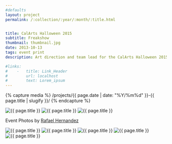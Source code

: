 ```yaml
---
#defaults
layout: project
permalink: /:collection/:year/:month/:title.html


title: CalArts Halloween 2015
subtitle: Freakshow
thumbnail: thumbnail.jpg
date: 2013-10-13
tags: event print
description: Art direction and team lead for the CalArts Halloween 2015 poster campaign. Design for "Strongman" poster in collaboration with <a href="http://katiebarger.com" target="_blank">Katie Barger.</a> Design for 13 typographic posters complementing scenic prosthetics by the CalArts Themed Entertainment Association. Strongman flexin' by the legendary <a href="http://dongeratcalarts.tumblr.com/" target="_blank">Donger</a> (né <a href="http://davidchathas.com" target="_blank">David Chathas</a>).

#links:
#    -   title: Link_Header
#        url: localhost
#        text: Lorem_ipsum
---
```


<!-- set project media path -->
{% capture media %}
    /projects/{{ page.date | date: "%Y/%m%d" }}-{{ page.title | slugify }}/
{% endcapture %}
<!-- end -->

<!-- media -->
<img class="span8" src="{{ site.data.global_assets.placeholder }}" data-original="{{media|strip}}series.jpg" alt="{{ page.title }}">
<img class="span8" src="{{ site.data.global_assets.placeholder }}" data-original="{{media|strip}}strongman.jpg" alt="{{ page.title }}">
<img class="span8" src="{{ site.data.global_assets.placeholder }}" data-original="{{media|strip}}strongman-2.jpg" alt="{{ page.title }}">

<p class="span8 divider">Event Photos by <a href="https://www.flickr.com/photos/2071/" target="_blank">Rafael Hernandez</a></p>

<img class="span8" src="{{ site.data.global_assets.placeholder }}" data-original="{{media|strip}}event-1.jpg" alt="{{ page.title }}">
<img class="span4" src="{{ site.data.global_assets.placeholder }}" data-original="{{media|strip}}event-2.jpg" alt="{{ page.title }}">
<img class="span4" src="{{ site.data.global_assets.placeholder }}" data-original="{{media|strip}}event-3.jpg" alt="{{ page.title }}">
<img class="span8" src="{{ site.data.global_assets.placeholder }}" data-original="{{media|strip}}event-4.jpg" alt="{{ page.title }}">
<img class="span8" src="{{ site.data.global_assets.placeholder }}" data-original="{{media|strip}}event-5.jpg" alt="{{ page.title }}">
